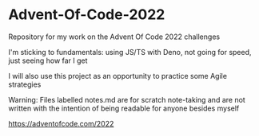 # Advent-Of-Code-2022
Repository for my work on the Advent Of Code 2022 challenges

I'm sticking to fundamentals: using JS/TS with Deno, not going for speed, 
just seeing how far I get

I will also use this project as an opportunity to practice some Agile strategies

Warning: Files labelled notes.md are for scratch note-taking and are not written 
with the intention of being readable for anyone besides myself

https://adventofcode.com/2022
